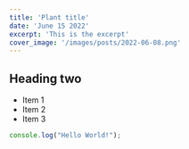 ```yaml
---
title: 'Plant title'
date: 'June 15 2022'
excerpt: 'This is the excerpt'
cover_image: '/images/posts/2022-06-08.png'
---
```


## Heading two

* Item 1
* Item 2
* Item 3

```javascript
console.log("Hello World!");
```